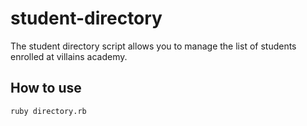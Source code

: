 # student-directory #
The student directory script allows you to manage the list of students enrolled at villains academy.

## How to use ##
```shell
ruby directory.rb
``` 

